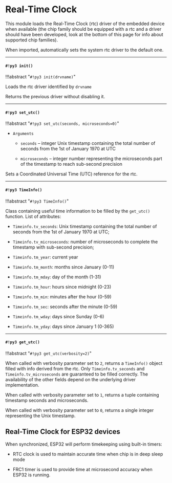 # Real-Time Clock

This module loads the Real-Time Clock (rtc) driver of the embedded device when available (the chip family should be equipped with a rtc and a driver should have been developed, look at the bottom of this page for info about supported chip families).

When imported, automatically sets the system rtc driver to the default one.


---
#### `#!py3 init()`

!!!abstract "`#!py3 init(drvname)`"

Loads the rtc driver identified by ```drvname```

Returns the previous driver without disabling it.


---
#### `#!py3 set_utc()`

!!!abstract "`#!py3 set_utc(seconds, microseconds=0)`"


* ```Arguments```

    
    * ```seconds``` – integer Unix timestamp containing the total number of seconds from the 1st of January 1970 at UTC


    * ```microseconds``` – integer number representing the microseconds part of the timestamp to reach sub-second precision


Sets a Coordinated Universal Time (UTC) reference for the rtc.


---
#### `#!py3 TimeInfo()`

!!!abstract "`#!py3 TimeInfo()`"

Class containing useful time information to be filled by the `get_utc()` function.
List of attributes:


* `Timeinfo.tv_seconds`: Unix timestamp containing the total number of seconds from the 1st of January 1970 at UTC;


* `Timeinfo.tv_microseconds`: number of microseconds to complete the timestamp with sub-second precision;


* `Timeinfo.tm_year`: current year


* `Timeinfo.tm_month`: months since January (0-11)


* `Timeinfo.tm_mday`: day of the month (1-31)


* `Timeinfo.tm_hour`: hours since midnight (0-23)


* `Timeinfo.tm_min`: minutes after the hour (0-59)


* `Timeinfo.tm_sec`: seconds after the minute (0-59)


* `Timeinfo.tm_wday`: days since Sunday (0-6)


* `Timeinfo.tm_yday`: days since January 1 (0-365)


---
#### `#!py3 get_utc()`

!!!abstract "`#!py3 get_utc(verbosity=2)`"

When called with verbosity parameter set to `2`, returns a `TimeInfo()` object filled with info derived from the rtc.
Only `Timeinfo.tv_seconds` and `Timeinfo.tv_microseconds` are guaranteed to be filled correctly.
The availability of the other fields depend on the underlying driver implementation.

When called with verbosity parameter set to `1`, returns a tuple containing timestamp seconds and microseconds.

When called with verbosity parameter set to `0`, returns a single integer representing the Unix timestamp.

## Real-Time Clock for ESP32 devices

When synchronized, ESP32 will perform timekeeping using built-in timers:


* RTC clock is used to maintain accurate time when chip is in deep sleep mode


* FRC1 timer is used to provide time at microsecond accuracy when ESP32 is running.
